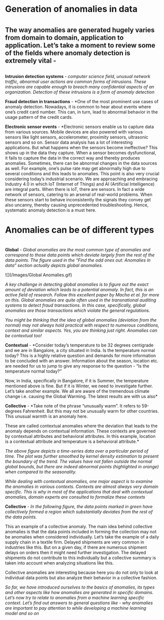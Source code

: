 # Generation of anomalies in data <h1>

## The way anomalies are generated hugely varies from domain to domain, application to application. Let’s take a moment to review some of the fields where anomaly detection is extremely vital - <h2>
  
**Intrusion detection systems** -  *computer science field, unusual network traffic, abnormal user actions are common forms of intrusions. These intrusions are capable enough to breach many confidential aspects of an organization. Detection of these intrusions is a form of anomaly detection*

**Fraud detection in transactions** - *One of the most prominent use cases of anomaly detection. Nowadays, it is common to hear about events where one’s credit card number. This can, in turn, lead to abnormal behavior in the usage pattern of the credit cards. 

**Electronic sensor events** - *Electronic sensors enable us to capture data from various sources. Mobile devices are also powered with various sensors like light sensors, accelerometer, proximity sensors, ultrasonic sensors and so on. Sensor data analysis has a lot of interesting applications. But what happens when the sensors become ineffective? This shows up in the data they capture. When a sensor becomes dysfunctional, it fails to capture the data in the correct way and thereby produces anomalies.  Sometimes, there can be abnormal changes in the data sources as well. For example, one’s pulse rate may get abnormally high due to several conditions and this leads to anomalies. This point is also very crucial considering today’s industrial scenario. We are approaching and embracing Industry 4.0 in which IoT (Internet of Things) and AI (Artificial Intelligence) are integral parts. When there is IoT, there are sensors. In fact a wide network of sensors, catering to an arsenal of real-world problems. When these sensors start to behave inconsistently the signals they convey get also uncanny, thereby causing unprecedented troubleshooting. Hence, systematic anomaly detection is a must here.

# Anomalies can be of different types <h1>

**Global** - *Global anomalies are the most common type of anomalies and correspond to those data points which deviate largely from the rest of the data points. The figure used in the “Find the odd ones out: Anomalies in data” section actually depicts global anomalies.*

![](/Images/Global Anomalies.gif)


*A key challenge in detecting global anomalies is to figure out the exact amount of deviation which leads to a potential anomaly. In fact, this is an active field of research. Follow this excellent paper by Macha et al. for more on this. Global anomalies are quite often used in the transnational auditing systems to detect fraud transactions. In this case, specifically, global anomalies are those transactions which violate the general regulations.*

*You might be thinking that the idea of global anomalies (deviation from the normal) may not always hold practical with respect to numerous conditions, context and similar aspects.  Yes, you are thinking just right. Anomalies can be contextual too!*

**Contextual** - *Consider today’s temperature to be 32 degrees centigrade and we are in Bangalore, a city situated in India. Is the temperature normal today? This is a highly relative question and demands for more information to be concluded with an answer. Information about the season, location etc. are needed for us to jump to give any response to the question - “Is the temperature normal today?”

Now, in India, specifically in Bangalore, if it is Summer, the temperature mentioned above is fine. But if it is Winter, we need to investigate further.  Let’s take another example. We all are aware of the tremendous climate change i.e. causing the Global Warming. The latest results are with us also*

**Collective** - *Take note of the phrase “unusually warm”. It refers to 59-degrees Fahrenheit. But this may not be unusually warm for other countries. This unusual warmth is an anomaly here.

These are called contextual anomalies where the deviation that leads to the anomaly depends on contextual information. These contexts are governed by contextual attributes and behavioral attributes. In this example, location is a contextual attribute and temperature is a behavioral attribute.*



*The above figure depicts a time-series data over a particular period of time. The plot was further smoothed by kernel density estimation to present the boundary of the trend. The values have not fallen outside the normal global bounds, but there are indeed abnormal points (highlighted in orange) when compared to the seasonality.*

*While dealing with contextual anomalies, one major aspect is to examine the anomalies in various contexts. Contexts are almost always very domain specific. This is why in most of the applications that deal with contextual anomalies, domain experts are consulted to formalize these contexts*

**Collective** - *In the following figure, the data points marked in green have collectively formed a region which substantially deviates from the rest of the data points.*



This an example of a collective anomaly. The main idea behind collective anomalies is that the data points included in forming the collection may not be anomalies when considered individually. Let’s take the example of a daily supply chain in a textile firm. Delayed shipments are very common in industries like this. But on a given day, if there are numerous shipment delays on orders then it might need further investigation. The delayed shipments do not contribute to this individually but a collective summary is taken into account when analyzing situations like this.

Collective anomalies are interesting because here you do not only to look at individual data points but also analyze their behavior in a collective fashion.

*So far, we have introduced ourselves to the basics of anomalies, its types and other aspects like how anomalies are generated in specific domains. Let’s now try to relate to anomalies from a machine learning specific context. Let’s find out answers to general questions like - why anomalies are important to pay attention to while developing a machine learning model and so on*



